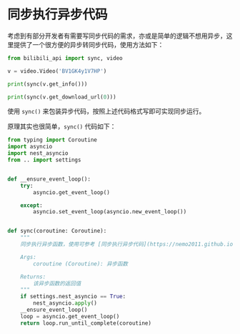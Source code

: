 # 同步执行异步代码

考虑到有部分开发者有需要写同步代码的需求，亦或是简单的逻辑不想用异步，这里提供了一个很方便的异步转同步代码，使用方法如下：

```python
from bilibili_api import sync, video

v = video.Video('BV1GK4y1V7HP')

print(sync(v.get_info()))

print(sync(v.get_download_url(0)))
```

使用 `sync()` 来包装异步代码，按照上述代码格式写即可实现同步运行。

原理其实也很简单，`sync()` 代码如下：

```python
from typing import Coroutine
import asyncio
import nest_asyncio
from .. import settings


def __ensure_event_loop():
    try:
        asyncio.get_event_loop()

    except:
        asyncio.set_event_loop(asyncio.new_event_loop())


def sync(coroutine: Coroutine):
    """
    同步执行异步函数，使用可参考 [同步执行异步代码](https://nemo2011.github.io/bilibili-api/#/sync-executor)

    Args:
        coroutine (Coroutine): 异步函数

    Returns:
        该异步函数的返回值
    """
    if settings.nest_asyncio == True:
        nest_asyncio.apply()
    __ensure_event_loop()
    loop = asyncio.get_event_loop()
    return loop.run_until_complete(coroutine)

```